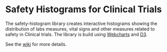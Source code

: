 # Safety Histograms for Clinical Trials
The safety-histogram library creates interactive histograms showing the distribution of labs measures, vital signs and other measures related to safety in Clinical trials. The library is build using [Webcharts](https://github.com/RhoInc/Webcharts) and [D3](https://www.d3js.org). 

See the [wiki](https://github.com/RhoInc/safety-histogram/wiki) for more details.

